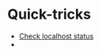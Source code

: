 # Quick-tricks
<ul>
  <li><a href = "https://github.com/awpkk/Quick-tricks/blob/main/Check-localhost-port">Check localhost status</a></li>
  <li><a href = ""></a></li>
</ul>
